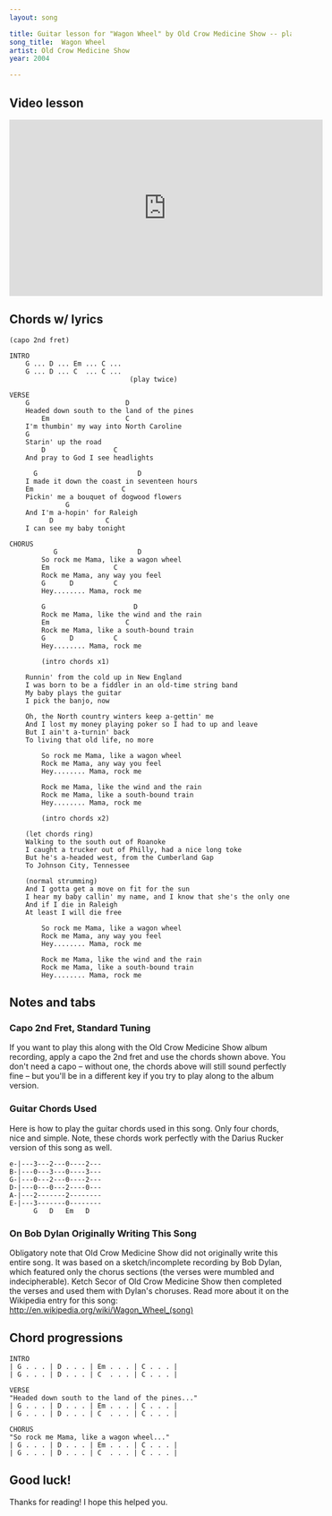 ```yaml
---
layout: song

title: Guitar lesson for "Wagon Wheel" by Old Crow Medicine Show -- playsongnotes.com
song_title:  Wagon Wheel
artist: Old Crow Medicine Show
year: 2004

---
```


## Video lesson

<iframe width="560" height="315" src="https://www.youtube.com/embed/7BJVJz0rxZ8?showinfo=0" frameborder="0" allowfullscreen></iframe>

## Chords w/ lyrics

    (capo 2nd fret)

    INTRO
        G ... D ... Em ... C ...
        G ... D ... C  ... C ...
                                  (play twice)

    VERSE
        G                        D
        Headed down south to the land of the pines
            Em                   C
        I'm thumbin' my way into North Caroline
        G
        Starin' up the road
            D                 C
        And pray to God I see headlights

          G                         D
        I made it down the coast in seventeen hours
        Em                      C
        Pickin' me a bouquet of dogwood flowers
                  G
        And I'm a-hopin' for Raleigh
              D             C
        I can see my baby tonight

    CHORUS
               G                    D
            So rock me Mama, like a wagon wheel
            Em                C
            Rock me Mama, any way you feel
            G      D          C
            Hey........ Mama, rock me

            G                      D   
            Rock me Mama, like the wind and the rain
            Em                   C
            Rock me Mama, like a south-bound train
            G      D          C
            Hey........ Mama, rock me

            (intro chords x1)

        Runnin' from the cold up in New England
        I was born to be a fiddler in an old-time string band
        My baby plays the guitar
        I pick the banjo, now

        Oh, the North country winters keep a-gettin' me
        And I lost my money playing poker so I had to up and leave
        But I ain't a-turnin' back
        To living that old life, no more

            So rock me Mama, like a wagon wheel
            Rock me Mama, any way you feel
            Hey........ Mama, rock me

            Rock me Mama, like the wind and the rain
            Rock me Mama, like a south-bound train
            Hey........ Mama, rock me

            (intro chords x2)

        (let chords ring)
        Walking to the south out of Roanoke
        I caught a trucker out of Philly, had a nice long toke
        But he's a-headed west, from the Cumberland Gap
        To Johnson City, Tennessee

        (normal strumming)
        And I gotta get a move on fit for the sun
        I hear my baby callin' my name, and I know that she's the only one
        And if I die in Raleigh
        At least I will die free

            So rock me Mama, like a wagon wheel
            Rock me Mama, any way you feel
            Hey........ Mama, rock me

            Rock me Mama, like the wind and the rain
            Rock me Mama, like a south-bound train
            Hey........ Mama, rock me

## Notes and tabs

### Capo 2nd Fret, Standard Tuning
If you want to play this along with the Old Crow Medicine Show album recording, apply a capo the 2nd fret and use the chords shown above. You don't need a capo – without one, the chords above will still sound perfectly fine – but you'll be in a different key if you try to play along to the album version.

### Guitar Chords Used
Here is how to play the guitar chords used in this song. Only four chords, nice and simple. Note, these chords work perfectly with the Darius Rucker version of this song as well.

    e-|---3---2---0----2---
    B-|---0---3---0----3---
    G-|---0---2---0----2---
    D-|---0---0---2----0---
    A-|---2-------2--------
    E-|---3-------0--------
          G   D   Em   D

### On Bob Dylan Originally Writing This Song
Obligatory note that Old Crow Medicine Show did not originally write this entire song. It was based on a sketch/incomplete recording by Bob Dylan, which featured only the chorus sections (the verses were mumbled and indecipherable). Ketch Secor of Old Crow Medicine Show then completed the verses and used them with Dylan's choruses. Read more about it on the Wikipedia entry for this song: http://en.wikipedia.org/wiki/Wagon_Wheel_(song)

## Chord progressions

    INTRO
    | G . . . | D . . . | Em . . . | C . . . |
    | G . . . | D . . . | C  . . . | C . . . |

    VERSE
    "Headed down south to the land of the pines..."
    | G . . . | D . . . | Em . . . | C . . . |
    | G . . . | D . . . | C  . . . | C . . . |

    CHORUS
    "So rock me Mama, like a wagon wheel..."
    | G . . . | D . . . | Em . . . | C . . . |
    | G . . . | D . . . | C  . . . | C . . . |

## Good luck!

Thanks for reading! I hope this helped you.
